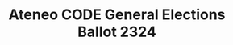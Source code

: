 ---
title: Ateneo CODE General Elections Ballot 2324
redirect_to: https://docs.google.com/forms/d/e/1FAIpQLScuV5eVbNtsz-VVu5ccwJVC2fQZNJb8UVomBDq5DXavaiyaNw/viewform
redirect_from: 
  - /GenEl24Ballot
  - /genel24ballot
---
